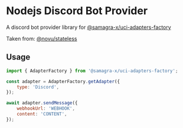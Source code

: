 # Nodejs Discord Bot Provider

A discord bot provider library for [@samagra-x/uci-adapters-factory](https://github.com/PraVriShti/packages/tree/main/packages/adapters/discord)

Taken from: [@novu/stateless](https://github.com/novuhq/novu)

## Usage

```javascript
import { AdapterFactory } from '@samagra-x/uci-adapters-factory';

const adapter = AdapterFactory.getAdapter({
    type: 'Discord',
});

await adapter.sendMessage({
    webhookUrl: 'WEBHOOK',
    content: 'CONTENT',
});
```
